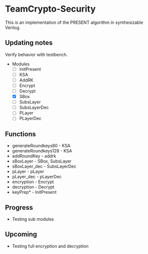 # TeamCrypto-Security
This is an implementation of the PRESENT algorithm in synthesizable Verilog.

## Updating notes
Verify behavior with testbench.
* Modules
  - [ ] InitPresent
  - [ ] KSA
  - [ ] AddRK
  - [ ] Encrypt
  - [ ] Decrypt
  - [x] SBox 
  - [ ] SubsLayer
  - [ ] SubsLayerDec
  - [ ] PLayer
  - [ ] PLayerDec

## Functions
* generateRoundkeys80 - KSA
* generateRoundkeys128 - KSA
* addRoundKey - addrk
* sBoxLayer - SBox, SubsLayer
* sBoxLayer_dec - SubsLayerDec
* pLayer - pLayer
* pLayer_dec - pLayerDec
* encryption - Encrypt
* decryption - Decrypt
* keyPrep* - InitPresent

## Progress
* Testing sub modules

## Upcoming
* Testing full encryption and decryption 